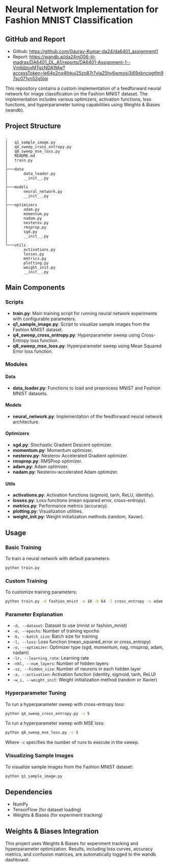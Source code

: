 # Neural Network Implementation for Fashion MNIST Classification

## GitHub and Report
- Github: https://github.com/Gaurav-Kumar-da24/da6401_assignment1
- Report: https://wandb.ai/da24m006-iit-madras/DA6401_DL_A1/reports/DA6401-Assignment-1--VmlldzoxMTgzNDA1Mw?accessToken=le64p2nq4lhkuj25zo87r7vla25hy6wmosi3i69xbncqgtfm97sc071yn52g5lqi

This repository contains a custom implementation of a feedforward neural network for image classification on the Fashion MNIST dataset. The implementation includes various optimizers, activation functions, loss functions, and hyperparameter tuning capabilities using Weights & Biases (wandb).

## Project Structure

```
.
│   q1_sample_image.py
│   q4_sweep_cross_entropy.py
│   q8_sweep_mse_loss.py
│   README.md
│   train.py
│
├───data
│       data_loader.py
│       __init__.py
│
├───models
│       neural_network.py
│       __init__.py
│
├───optimizers
│       adam.py
│       momentum.py
│       nadam.py
│       nesterov.py
│       rmsprop.py
│       sgd.py
│       __init__.py
│
└───utils
        activations.py
        losses.py
        metrics.py
        plotting.py
        weight_init.py
        __init__.py
```

## Main Components

### Scripts

- **train.py**: Main training script for running neural network experiments with configurable parameters.
- **q1_sample_image.py**: Script to visualize sample images from the Fashion MNIST dataset.
- **q4_sweep_cross_entropy.py**: Hyperparameter sweep using Cross-Entropy loss function.
- **q8_sweep_mse_loss.py**: Hyperparameter sweep using Mean Squared Error loss function.

### Modules

#### Data
- **data_loader.py**: Functions to load and preprocess MNIST and Fashion MNIST datasets.

#### Models
- **neural_network.py**: Implementation of the feedforward neural network architecture.

#### Optimizers
- **sgd.py**: Stochastic Gradient Descent optimizer.
- **momentum.py**: Momentum optimizer.
- **nesterov.py**: Nesterov Accelerated Gradient optimizer.
- **rmsprop.py**: RMSProp optimizer.
- **adam.py**: Adam optimizer.
- **nadam.py**: Nesterov-accelerated Adam optimizer.

#### Utils
- **activations.py**: Activation functions (sigmoid, tanh, ReLU, identity).
- **losses.py**: Loss functions (mean squared error, cross-entropy).
- **metrics.py**: Performance metrics (accuracy).
- **plotting.py**: Visualization utilities.
- **weight_init.py**: Weight initialization methods (random, Xavier).

## Usage

### Basic Training

To train a neural network with default parameters:

```bash
python train.py
```

### Custom Training

To customize training parameters:

```bash
python train.py -d fashion_mnist -e 10 -b 64 -l cross_entropy -o adam -lr 0.001 -nhl 3 -sz 64 -a tanh -w_i Xavier
```

### Parameter Explanation

- `-d, --dataset`: Dataset to use (mnist or fashion_mnist)
- `-e, --epochs`: Number of training epochs
- `-b, --batch_size`: Batch size for training
- `-l, --loss`: Loss function (mean_squared_error or cross_entropy)
- `-o, --optimizer`: Optimizer type (sgd, momentum, nag, rmsprop, adam, nadam)
- `-lr, --learning_rate`: Learning rate
- `-nhl, --num_layers`: Number of hidden layers
- `-sz, --hidden_size`: Number of neurons in each hidden layer
- `-a, --activation`: Activation function (identity, sigmoid, tanh, ReLU)
- `-w_i, --weight_init`: Weight initialization method (random or Xavier)

### Hyperparameter Tuning

To run a hyperparameter sweep with cross-entropy loss:

```bash
python q4_sweep_cross_entropy.py -c 5
```

To run a hyperparameter sweep with MSE loss:

```bash
python q8_sweep_mse_loss.py -c 5
```

Where `-c` specifies the number of runs to execute in the sweep.

### Visualizing Sample Images

To visualize sample images from the Fashion MNIST dataset:

```bash
python q1_sample_image.py
```

## Dependencies

- NumPy
- TensorFlow (for dataset loading)
- Weights & Biases (for experiment tracking)

## Weights & Biases Integration

This project uses Weights & Biases for experiment tracking and hyperparameter optimization. Results, including loss curves, accuracy metrics, and confusion matrices, are automatically logged to the wandb dashboard.
